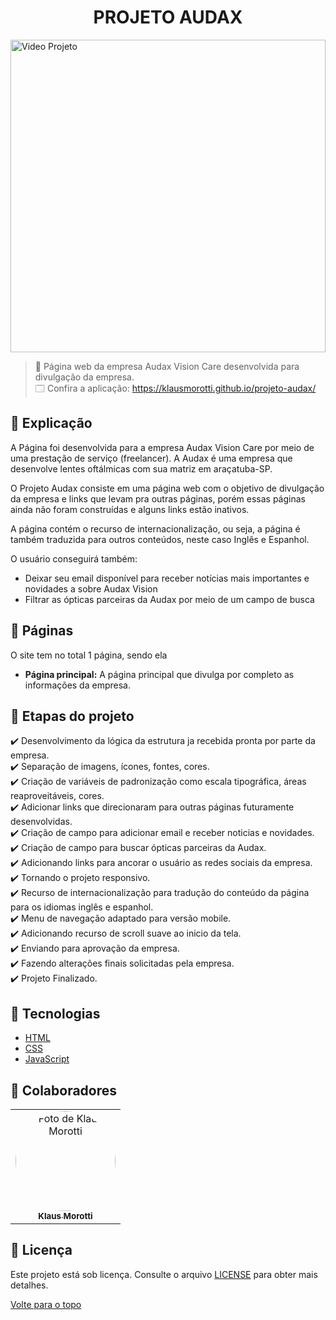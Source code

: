 <h1 align="center">PROJETO AUDAX</h1>

<img src="assets/images/imagesproject/audax-gif.gif" alt="Video Projeto" width="100%" height="500px">

> 🔎 Página web da empresa Audax Vision Care desenvolvida para divulgação da empresa. <br>
🗔 Confira a aplicação: https://klausmorotti.github.io/projeto-audax/ <br>

## 📄 Explicação

A Página foi desenvolvida para a empresa Audax Vision Care por meio de uma prestação de serviço (freelancer). A Audax é uma empresa que desenvolve lentes oftálmicas com sua matriz em araçatuba-SP.

O Projeto Audax consiste em uma página web com o objetivo de divulgação da empresa e links que levam pra outras páginas, porém essas páginas ainda não foram construídas e alguns links estão inativos.

A página contém o recurso de internacionalização, ou seja, a página é também traduzida para outros conteúdos, neste caso Inglês e Espanhol.

O usuário conseguirá também:
* Deixar seu email disponível para receber notícias mais importantes e novidades a sobre Audax Vision
* Filtrar as ópticas parceiras da Audax por meio de um campo de busca

## 📁 Páginas

O site tem no total 1 página, sendo ela

- **Página principal:** A página principal que divulga por completo as informações da empresa.

## 🎯 Etapas do projeto

✔️ Desenvolvimento da lógica da estrutura ja recebida pronta por parte da empresa. </br>
✔️ Separação de imagens, ícones, fontes, cores. </br>
✔️ Criação de variáveis de padronização como escala tipográfica, áreas reaproveitáveis, cores. </br>
✔️ Adicionar links que direcionaram para outras páginas futuramente desenvolvidas. </br>
✔️ Criação de campo para adicionar email e receber noticias e novidades. </br>
✔️ Criação de campo para buscar ópticas parceiras da Audax. </br>
✔️ Adicionando links para ancorar o usuário as redes sociais da empresa. </br>
✔️ Tornando o projeto responsivo. </br>
✔️ Recurso de internacionalização para tradução do conteúdo da página para os idiomas inglês e espanhol. </br>
✔️ Menu de navegação adaptado para versão mobile. </br>
✔️ Adicionando recurso de scroll suave ao inicio da tela. </br>
✔️ Enviando para aprovação da empresa. </br>
✔️ Fazendo alterações finais solicitadas pela empresa. </br>
✔️ Projeto Finalizado.

## 🚀 Tecnologias
* <a href="https://developer.mozilla.org/pt-BR/docs/Web/HTML" target="_blank">HTML</a>
* <a href="https://developer.mozilla.org/pt-BR/docs/Web/CSS" target="_blank">CSS</a>
* <a href="https://developer.mozilla.org/pt-BR/docs/Web/JavaScript" target="_blank">JavaScript</a>

## 🤝 Colaboradores

<table>
  <tr>
    <td align="center">
      <a href="#">
        <img src="https://avatars.githubusercontent.com/u/84789400?v=4" width="160px;" height="160px" style="border-radius:50%" alt="Foto de Klaus Morotti"/><br>
        <sub>
          <b>Klaus Morotti</b>
        </sub>
      </a>
    </td>
  </tr>
</table>

## 📝 Licença

Este projeto está sob licença. Consulte o arquivo <a href="https://github.com/klausmorotti/projeto-audax/blob/master/LICENSE">LICENSE</a> para obter mais detalhes.

<a href="#top">Volte para o topo</a>

